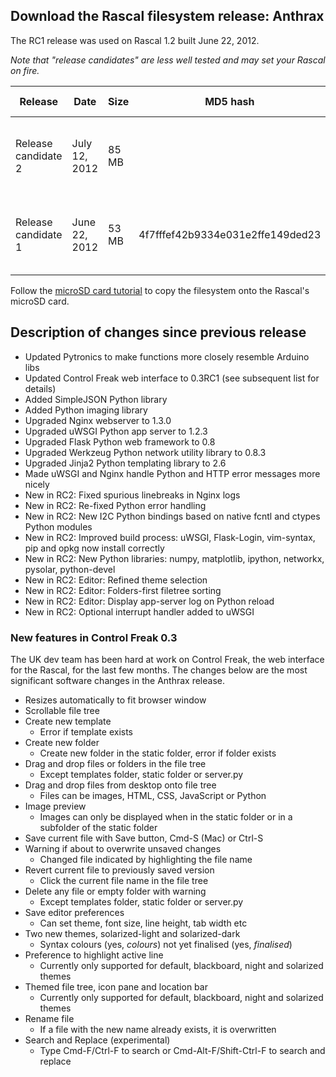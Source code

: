 ## Download the Rascal filesystem release: Anthrax ##

The RC1 release was used on Rascal 1.2 built June 22, 2012.

*Note that "release candidates" are less well tested and may set your Rascal on fire.*

<table class="table table-striped table-bordered table-condensed">
    <thead>
        <tr>
            <th>Release</th>
            <th>Date</th>
            <th>Size</th>
            <th>MD5 hash</th>
            <th>Download link</th>
        </tr>
    </thead>
    <tbody>
        <tr>
            <td>Release candidate 2</td>
            <td>July 12, 2012</td>
            <td>85 MB</td>
            <td></td>
            <td><a href="/files/rascal-filesystem-anthrax-rc2-2012-07-12.tar.gz">rascal-filesystem-anthrax-rc2-2012-07-12.tar.gz</a></td>
        </tr>
        <tr>
            <td>Release candidate 1</td>
            <td>June 22, 2012</td>
            <td>53 MB</td>
            <td>4f7fffef42b9334e031e2ffe149ded23</td>
            <td><a href="/files/rascal-filesystem-anthrax-rc1-2012-06-22.tar.gz">rascal-filesystem-anthrax-rc2-2012-06-22.tar.gz</a></td>
        </tr>
    </tbody>
</table>

Follow the [microSD card tutorial][4] to copy the filesystem onto the Rascal's microSD card.

## Description of changes since previous release ##

 * Updated Pytronics to make functions more closely resemble Arduino libs
 * Updated Control Freak web interface to 0.3RC1 (see subsequent list for details)
 * Added SimpleJSON Python library
 * Added Python imaging library
 * Upgraded Nginx webserver to 1.3.0
 * Upgraded uWSGI Python app server to 1.2.3
 * Upgraded Flask Python web framework to 0.8
 * Upgraded Werkzeug Python network utility library to 0.8.3
 * Upgraded Jinja2 Python templating library to 2.6
 * Made uWSGI and Nginx handle Python and HTTP error messages more nicely
 * New in RC2: Fixed spurious linebreaks in Nginx logs
 * New in RC2: Re-fixed Python error handling
 * New in RC2: New I2C Python bindings based on native fcntl and ctypes Python modules
 * New in RC2: Improved build process: uWSGI, Flask-Login, vim-syntax, pip and opkg now install correctly
 * New in RC2: New Python libraries: numpy, matplotlib, ipython, networkx, pysolar, python-devel
 * New in RC2: Editor: Refined theme selection
 * New in RC2: Editor: Folders-first filetree sorting
 * New in RC2: Editor: Display app-server log on Python reload
 * New in RC2: Optional interrupt handler added to uWSGI

### New features in Control Freak 0.3 ###

The UK dev team has been hard at work on Control Freak, the web interface for the Rascal, for the last few months. The changes below are the most significant software changes in the Anthrax release.

 * Resizes automatically to fit browser window
 * Scrollable file tree
 * Create new template
    * Error if template exists
 * Create new folder
    * Create new folder in the static folder, error if folder exists
 * Drag and drop files or folders in the file tree
    * Except templates folder, static folder or server.py
 * Drag and drop files from desktop onto file tree
    * Files can be images, HTML, CSS, JavaScript or Python
 * Image preview
    * Images can only be displayed when in the static folder or in a subfolder of the static folder
 * Save current file with Save button, Cmd-S (Mac) or Ctrl-S
 * Warning if about to overwrite unsaved changes
    * Changed file indicated by highlighting the file name
 * Revert current file to previously saved version
    * Click the current file name in the file tree
 * Delete any file or empty folder with warning
    * Except templates folder, static folder or server.py
 * Save editor preferences
    * Can set theme, font size, line height, tab width etc
 * Two new themes, solarized-light and solarized-dark
    * Syntax colours (yes, *colours*) not yet finalised (yes, *finalised*)
 * Preference to highlight active line
    * Currently only supported for default, blackboard, night and solarized themes
 * Themed file tree, icon pane and location bar
    * Currently only supported for default, blackboard, night and solarized themes
 * Rename file
    * If a file with the new name already exists, it is overwritten
 * Search and Replace (experimental)
    * Type Cmd-F/Ctrl-F to search or Cmd-Alt-F/Shift-Ctrl-F to search and replace

[1]: /files/rascal-filesystem-anthrax-rc1-2012-06-22.tar.gz
[2]: /files/rascal-filesystem-anthrax-rc2-2012-07-12.tar.gz
[4]: /docs/advanced-tutorial-new-filesystem-onto-microsd-card.html

